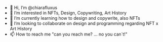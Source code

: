 - 👋 Hi, I’m @chiarafluxus
- 👀 I’m interested in NFTs, Design, Copywriting, Art History
- 🌱 I’m currently learning how to design and copywrite, also NFTs
- 💞️ I’m looking to collaborate on design and programming regarding NFT x Art History
- 📫 How to reach me "can you reach me? ... no you can´t!"

<!---
chiarafluxus/chiarafluxus is a ✨ special ✨ repository because its `README.md` (this file) appears on your GitHub profile.
You can click the Preview link to take a look at your changes.
--->
